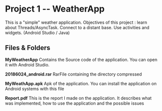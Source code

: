 # Project 1 -- WeatherApp
This is a "simple" weather application. Objectives of this project : learn about Threads/AsyncTask. Connect to a distant base. Use activities and widgets. (Android Studio / Java)

## Files & Folders
**MyWeatherApp**
Contains the Source code of the application. You can open it with Android Studio.

**20186024_android.rar**
RarFile containing the directory compressed

**MyWeathApp.apk**
Apk of the application. You can install the application on Android systems with this file

**Report.pdf**
This is the report I made on the application.  It describes what was implemented, how to use the application and the possible issues
